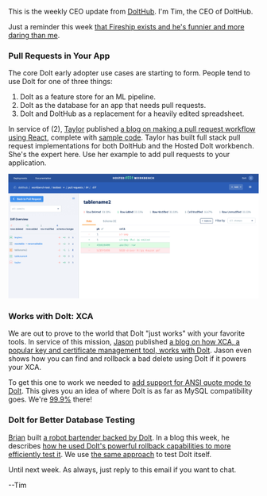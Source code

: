 This is the weekly CEO update from [DoltHub](https://www.dolthub.com/). I'm Tim, the CEO of DoltHub. 

Just a reminder this week [that Fireship exists and he's funnier and more daring than me](https://www.youtube.com/watch?v=jb2AvF8XzII&t=128s).

### Pull Requests in Your App

The core Dolt early adopter use cases are starting to form. People tend to use Dolt for one of three things:

1. Dolt as a feature store for an ML pipeline.
2. Dolt as the database for an app that needs pull requests.
3. Dolt and DoltHub as a replacement for a heavily edited spreadsheet.

In service of (2), [Taylor](https://www.dolthub.com/team#taylor) published [a blog on making a pull request workflow using React](https://www.dolthub.com/blog/2023-08-18-design-pull-request-workflow/), complete with [sample code](https://github.com/dolthub/react-graphql-dolt-sample-app). Taylor has built full stack pull request implementations for both DoltHub and the Hosted Dolt workbench. She's the expert here. Use her example to add pull requests to your application.

[![Hosted Dolt Pull Requests](../images/hosted-workbench-pull-diff-page.png)](https://www.dolthub.com/blog/2023-08-18-design-pull-request-workflow/)

### Works with Dolt: XCA

We are out to prove to the world that Dolt "just works" with your favorite tools. In service of this mission, [Jason](https://www.dolthub.com/team#jason) published [a blog on how XCA, a popular key and certificate management tool, works with Dolt](https://www.dolthub.com/blog/2023-08-21-xca-on-dolt/). Jason even shows how you can find and rollback a bad delete using Dolt if it powers your XCA.

To get this one to work we needed to [add support for ANSI quote mode to Dolt](https://github.com/dolthub/go-mysql-server/pull/1915). This gives you an idea of where Dolt is as far as MySQL compatibility goes. We're [99.9%](https://docs.dolthub.com/sql-reference/benchmarks/correctness) there!

### Dolt for Better Database Testing

[Brian](https://www.dolthub.com/team#brian) built [a robot bartender backed by Dolt](https://www.dolthub.com/blog/2021-05-17-dolt-powered-bartender/). In a blog this week, he describes [how he used Dolt's powerful rollback capabilities to more efficiently test it](https://www.dolthub.com/blog/2023-08-23-go-testing-using-dolt/). We use [the same approach](https://www.dolthub.com/blog/2022-06-10-enginetest-perf/) to test Dolt itself.

Until next week. As always, just reply to this email if you want to chat.

--Tim
